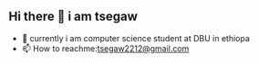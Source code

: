## Hi there 👋 i am tsegaw
- 🌱 currently i am computer science student at DBU in ethiopa
- 📫 How to reachme:tsegaw2212@gmail.com




<!--
**tsegawyilma/tsegawyilma** is a ✨ _special_ ✨ repository because its `README.md` (this file) appears on your GitHub profile.

Here are some ideas to get you started:

- 🔭 I’m currently working on ...
- 🌱 I’m currently learning ...
- 👯 I’m looking to collaborate on ...
- 🤔 I’m looking for help with ...
- 💬 Ask me about ...
- 📫 How to reach me: ...
- 😄 Pronouns: ...
- ⚡ Fun fact: ...
-->

